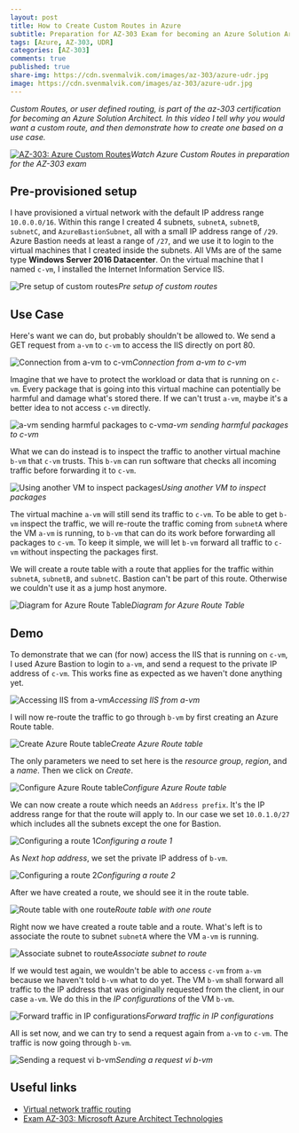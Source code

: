 ```yaml
---
layout: post
title: How to Create Custom Routes in Azure
subtitle: Preparation for AZ-303 Exam for becoming an Azure Solution Architect - Custom Routes
tags: [Azure, AZ-303, UDR]
categories: [AZ-303]
comments: true
published: true
share-img: https://cdn.svenmalvik.com/images/az-303/azure-udr.jpg
image: https://cdn.svenmalvik.com/images/az-303/azure-udr.jpg
---
```


*Custom Routes, or user defined routing, is part of the az-303 certification for becoming an Azure Solution Architect. In this video I tell why you would want a custom route, and then demonstrate how to create one based on a use case.*

[![AZ-303: Azure Custom Routes](https://cdn.svenmalvik.com/images/az-303/azure-udr-yt.jpg "AZ-303: Azure Custom Routes")](https://www.youtube.com/watch?v=9RZEyQhwVBA)*Watch Azure Custom Routes in preparation for the AZ-303 exam*

## Pre-provisioned setup

I have provisioned a virtual network with the default IP address range `10.0.0.0/16`. Within this range I created 4 subnets, `subnetA`, `subnetB`, `subnetC`, and `AzureBastionSubnet`, all with a small IP address range of `/29`. Azure Bastion needs at least a range of `/27`, and we use it to login to the virtual machines that I created inside the subnets. All VMs are of the same type **Windows Server 2016 Datacenter**. On the virtual machine that I named `c-vm`, I installed the Internet Information Service IIS.

![Pre setup of custom routes](https://cdn.svenmalvik.com/images/az-303/az-303-azure-udr-1.jpg)*Pre setup of custom routes*
## Use Case

Here's want we can do, but probably shouldn't be allowed to. We send a GET request from `a-vm` to `c-vm` to access the IIS directly on port 80.

![Connection from a-vm to c-vm](https://cdn.svenmalvik.com/images/az-303/az-303-azure-udr-2.jpg)*Connection from a-vm to c-vm*

Imagine that we have to protect the workload or data that is running on `c-vm`. Every package that is going into this virtual machine can potentially be harmful and damage what's stored there. If we can't trust `a-vm`, maybe it's a better idea to not access `c-vm` directly.

![a-vm sending harmful packages to c-vm](https://cdn.svenmalvik.com/images/az-303/az-303-azure-udr-3.jpg)*a-vm sending harmful packages to c-vm*

What we can do instead is to inspect the traffic to another virtual machine `b-vm` that `c-vm` trusts. This `b-vm` can run software that checks all incoming traffic before forwarding it to `c-vm`.

![Using another VM to inspect packages](https://cdn.svenmalvik.com/images/az-303/az-303-azure-udr-4.jpg)*Using another VM to inspect packages*

The virtual machine `a-vm` will still send its traffic to `c-vm`. To be able to get `b-vm` inspect the traffic, we will re-route the traffic coming from `subnetA` where the VM `a-vm` is running, to `b-vm` that can do its work before forwarding all packages to `c-vm`. To keep it simple, we will let `b-vm` forward all traffic to `c-vm` without inspecting the packages first.

We will create a route table with a route that applies for the traffic within `subnetA`, `subnetB`, and `subnetC`. Bastion can't be part of this route. Otherwise we couldn't use it as a jump host anymore.

![Diagram for Azure Route Table](https://cdn.svenmalvik.com/images/az-303/az-303-azure-udr-5.jpg)*Diagram for Azure Route Table*

## Demo

To demonstrate that we can (for now) access the IIS that is running on `c-vm`, I used Azure Bastion to login to `a-vm`, and send a request to the private IP address of `c-vm`. This works fine as expected as we haven't done anything yet.

![Accessing IIS from a-vm](https://cdn.svenmalvik.com/images/az-303/az-303-azure-udr-6.jpg)*Accessing IIS from a-vm*

I will now re-route the traffic to go through `b-vm` by first creating an Azure Route table.

![Create Azure Route table](https://cdn.svenmalvik.com/images/az-303/az-303-azure-udr-7.jpg)*Create Azure Route table*

The only parameters we need to set here is the *resource group*, *region*, and a *name*. Then we click on *Create*.

![Configure Azure Route table](https://cdn.svenmalvik.com/images/az-303/az-303-azure-udr-8.jpg)*Configure Azure Route table*

We can now create a route which needs an `Address prefix`. It's the IP address range for that the route will apply to. In our case we set `10.0.1.0/27` which includes all the subnets except the one for Bastion.

![Configuring a route 1](https://cdn.svenmalvik.com/images/az-303/az-303-azure-udr-9.jpg)*Configuring a route 1*

As *Next hop address*, we set the private IP address of `b-vm`.

![Configuring a route 2](https://cdn.svenmalvik.com/images/az-303/az-303-azure-udr-10.jpg)*Configuring a route 2*

After we have created a route, we should see it in the route table.

![Route table with one route](https://cdn.svenmalvik.com/images/az-303/az-303-azure-udr-11.jpg)*Route table with one route*

Right now we have created a route table and a route. What's left is to associate the route to subnet `subnetA` where the VM `a-vm` is running.

![Associate subnet to route](https://cdn.svenmalvik.com/images/az-303/az-303-azure-udr-12.jpg)*Associate subnet to route*

If we would test again, we wouldn't be able to access `c-vm` from `a-vm` because we haven't told `b-vm` what to do yet. The VM `b-vm` shall forward all traffic to the IP address that was originally requested from the client, in our case `a-vm`. We do this in the *IP configurations* of the VM `b-vm`.

![Forward traffic in IP configurations](https://cdn.svenmalvik.com/images/az-303/az-303-azure-udr-13.jpg)*Forward traffic in IP configurations*

All is set now, and we can try to send a request again from `a-vm` to `c-vm`. The traffic is now going through `b-vm`.

![Sending a request vi b-vm](https://cdn.svenmalvik.com/images/az-303/az-303-azure-udr-14.jpg)*Sending a request vi b-vm*
## Useful links

- [Virtual network traffic routing](https://docs.microsoft.com/en-us/azure/virtual-network/virtual-networks-udr-overview?WT.mc_id=AZ-MVP-5004080)
- [Exam AZ-303: Microsoft Azure Architect Technologies](https://docs.microsoft.com/en-us/learn/certifications/exams/az-303?WT.mc_id=AZ-MVP-5004080)